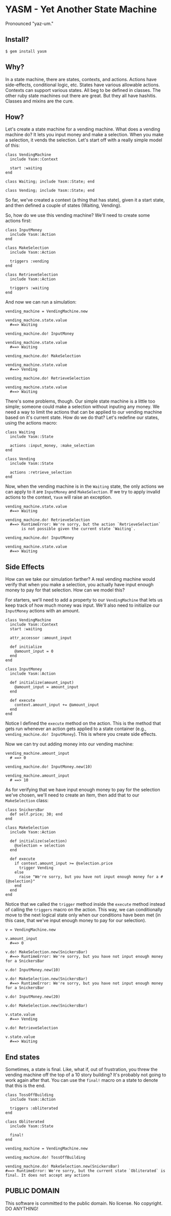 # YASM - Yet Another State Machine

Pronounced "yaz-um."


## Install?

    $ gem install yasm

## Why?

In a state machine, there are states, contexts, and actions. Actions have side-effects, conditional logic, etc. States have various allowable actions. 
Contexts can support various states. All beg to be defined in classes. The other ruby state machines out there are great. But they all have hashitis. 
Classes and mixins are the cure.

## How?

Let's create a state machine for a vending machine. What does a vending machine do? It lets you input money and make a selection. When you make a selection, 
it vends the selection. Let's start off with a really simple model of this: 

    class VendingMachine
      include Yasm::Context

      start :waiting
    end

    class Waiting; include Yasm::State; end

    class Vending; include Yasm::State; end

So far, we've created a context (a thing that has state), given it a start state, and then defined a couple of states (Waiting, Vending).

So, how do we use this vending machine? We'll need to create some actions first:

    class InputMoney
      include Yasm::Action
    end
    
    class MakeSelection
      include Yasm::Action
      
      triggers :vending
    end

    class RetrieveSelection
      include Yasm::Action
      
      triggers :waiting
    end

And now we can run a simulation:
    
    vending_machine = VendingMachine.new
    
    vending_machine.state.value 
      #==> Waiting
    
    vending_machine.do! InputMoney
    
    vending_machine.state.value 
      #==> Waiting
    
    vending_machine.do! MakeSelection
    
    vending_machine.state.value 
      #==> Vending

    vending_machine.do! RetrieveSelection
    
    vending_machine.state.value 
      #==> Waiting

There's some problems, though. Our simple state machine is a little too simple; someone could make a selection without inputing any money. 
We need a way to limit the actions that can be applied to our vending machine based on it's current state. How do we do that? Let's redefine
our states, using the actions macro:

    class Waiting
      include Yasm::State

      actions :input_money, :make_selection
    end

    class Vending
      include Yasm::State
      
      actions :retrieve_selection
    end

Now, when the vending machine is in the `Waiting` state, the only actions we can apply to it are `InputMoney` and `MakeSelection`. If we try to apply
invalid actions to the context, `Yasm` will raise an exception. 

    vending_machine.state.value 
      #==> Waiting

    vending_machine.do! RetrieveSelection
      #==> RuntimeError: We're sorry, but the action `RetrieveSelection` 
           is not possible given the current state `Waiting`.

    vending_machine.do! InputMoney

    vending_machine.state.value 
      #==> Waiting

## Side Effects

How can we take our simulation farther? A real vending machine would verify that when you make a selection, 
you actually have input enough money to pay for that selection. How can we model this? 

For starters, we'll need to add a property to our `VendingMachine` 
that lets us keep track of how much money was input. We'll also need to initialize our `InputMoney` actions with an amount.

    class VendingMachine
      include Yasm::Context
      start :waiting

      attr_accessor :amount_input

      def initialize
        @amount_input = 0
      end
    end 

    class InputMoney
      include Yasm::Action

      def initialize(amount_input)
        @amount_input = amount_input
      end

      def execute
        context.amount_input += @amount_input
      end
    end

Notice I defined the `execute` method on the action. This is the method that gets run whenever an action gets applied to a state container 
(e.g., `vending_machine.do! InputMoney`). This is where you create side effects. 

Now we can try out adding money into our vending machine: 
    
    vending_machine.amount_input
      # ==> 0

    vending_machine.do! InputMoney.new(10)

    vending_machine.amount_input
      # ==> 10

As for verifying that we have input enough money to pay for the selection we've chosen, we'll need to create an item, then add that to our `MakeSelection` class:

    class SnickersBar
      def self.price; 30; end
    end

    class MakeSelection
      include Yasm::Action

      def initialize(selection)
        @selection = selection
      end

      def execute
        if context.amount_input >= @selection.price
          trigger Vending
        else
          raise "We're sorry, but you have not input enough money for a #{@selection}"
        end
      end
    end

Notice that we called the `trigger` method inside the `execute` method instead of calling the `triggers` macro on the action. This way,
we can conditionally move to the next logical state only when our conditions have been met (in this case, that we've input enough money to
pay for our selection). 

    v = VendingMachine.new

    v.amount_input 
      #==> 0

    v.do! MakeSelection.new(SnickersBar)
      #==> RuntimeError: We're sorry, but you have not input enough money for a SnickersBar

    v.do! InputMoney.new(10)

    v.do! MakeSelection.new(SnickersBar)
      #==> RuntimeError: We're sorry, but you have not input enough money for a SnickersBar

    v.do! InputMoney.new(20)

    v.do! MakeSelection.new(SnickersBar)
    
    v.state.value 
      #==> Vending

    v.do! RetrieveSelection

    v.state.value
      #==> Waiting


## End states

Sometimes, a state is final. Like, what if, out of frustration, you threw the vending machine off the top of a 10 story building? It's probably not going
to work again after that. You can use the `final!` macro on a state to denote that this is the end.

    class TossOffBuilding
      include Yasm::Action

      triggers :obliterated
    end

    class Obliterated
      include Yasm::State

      final!
    end

    vending_machine = VendingMachine.new
    
    vending_machine.do! TossOffBuilding

    vending_machine.do! MakeSelection.new(SnickersBar)
    #==> RuntimeError: We're sorry, but the current state `Obliterated` is final. It does not accept any actions 



## PUBLIC DOMAIN

This software is committed to the public domain. No license. No copyright. DO ANYTHING! 
